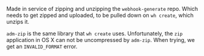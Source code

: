 Made in service of zipping and unzipping the `webhook-generate` repo. Which needs to get zipped and uploaded, to be pulled down on `wh create`, which unzips it.

`adm-zip` is the same library that `wh create` uses. Unfortunately, the `zip` application in OS X can not be uncompressed by `adm-zip`. When trying, we get an `INVALID_FORMAT` error.
